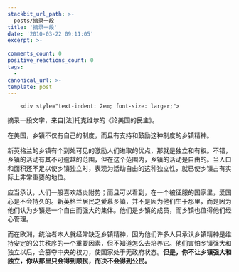 ```yaml
---
stackbit_url_path: >-
  posts/摘录一段
title: '摘录一段'
date: '2010-03-22 09:11:05'
excerpt: >-
  
comments_count: 0
positive_reactions_count: 0
tags: 
  - 
canonical_url: >-
template: post
---
```


        <div style="text-indent: 2em; font-size: larger;">
<p>摘录一段文字，来自[法]托克维尔的《论美国的民主》。</p>
<p>在美国，乡镇不仅有自己的制度，而且有支持和鼓励这种制度的乡镇精神。</p>
<p>新英格兰的乡镇有个到处可见的激励人们进取的优点，那就是独立和有权。不错，乡镇的活动有其不可逾越的范围，但在这个范围内，乡镇的活动是自由的。当人口和面积还不足以使乡镇独立时，表现为活动自由的这种独立性，就已使乡镇占有实际上非常重要的地位。</p>
<p>应当承认，人们一般喜欢趋炎附势；而且可以看到，在一个被征服的国家里，爱国心是不会持久的。新英格兰居民之爱慕乡镇，并不是因为他们生于那里，而是因为他们认为乡镇是一个自由而强大的集体。他们是乡镇的成员，而乡镇也值得他们经心管理。</p>
<p>而在欧洲，统治者本人就经常缺乏乡镇精神，因为他们许多人只承认乡镇精神是维持安定的公共秩序的一个重要因素，但不知道怎么去培养它。他们害怕乡镇强大和独立以后，会篡夺中央的权力，使国家处于无政府状态。<strong>但是，你不让乡镇强大和独立，你从那里只会得到顺民，而决不会得到公民。</strong></p>
</div>
      